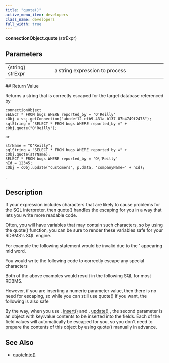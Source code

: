 ```yaml
---
title: "quote()"
active_menu_item: developers
class_name: developers
full_width: true
---
```



**connectionObject.quote** (strExpr)

## Parameters

<table>
<tr>
<td width="181">
{string} strExpr

</td>
<td width="18">
</td>
<td width="681">
a string expression to process

</td>
</tr>
</table>
## Return Value

Returns a string that is correctly escaped for the target database referenced by

    connectionObject
    SELECT * FROM bugs WHERE reported_by = 'O'Reilly'
    cObj = ssj.getConnection("abcdef12-efb9-431a-b137-87b4749f2473");
    sqlString = "SELECT * FROM bugs WHERE reported_by =" + cObj.quote("O'Reilly");
     
    or 
     
    strName = "O'Reilly";
    sqlString = "SELECT * FROM bugs WHERE reported_by =" + cObj.quote(strName);
    SELECT * FROM bugs WHERE reported_by = 'O\'Reilly'
    nId = 12345;
    cObj = cObj.update("customers", p.data, 'companyName=' + nId);
   

.

## Description

If your expression includes characters that are likely to cause problems for the SQL interpreter, then quote() handles the escaping for you in a way that lets you write more readable code.

Often, you will have variables that may contain such characters, so by using the quote() function, you can be sure to render these variables safe for your RDBMS's SQL engine.

For example the following statement would be invalid due to the ' appearing mid word.

You would write the following code to correctly escape any special characters

Both of the above examples would result in the following SQL for most RDBMS.

However, if you are inserting a numeric parameter value, then there is no need for escaping, so while you can still use quote() if you want, the following is also safe

By the way, when you use . [insert()](insert.htm) and . [update()](update.htm) , the second parameter is an object with key:value contents to be inserted into the fields. Each of the field values will automatically be escaped for you, so you don't need to prepare the contents of this object by using quote() manually in advance.

## See Also

 - [quoteInto()](quoteinto.htm)

